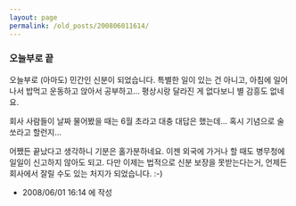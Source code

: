 ```yaml
---
layout: page
permalink: /old_posts/200806011614/
---
```


### 오늘부로 끝


오늘부로 (아마도) 민간인 신분이 되었습니다.
특별한 일이 있는 건 아니고, 아침에 일어나서 밥먹고 운동하고 앉아서 공부하고... 
평상시랑 달라진 게 없다보니 별 감흥도 없네요.

회사 사람들이 날짜 물어봤을 때는 6월 초라고 대충 대답은 했는데...
혹시 기념으로 술 쏘라고 할런지...

어쨌든 끝났다고 생각하니 기분은 홀가분하네요.
이젠 외국에 가거나 할 때도 병무청에 일일이 신고하지 않아도 되고.
다만 이제는 법적으로 신분 보장을 못받는다는거, 언제든 회사에서 잘릴 수도 있는 처지가 되었습니다. :-)





- 2008/06/01 16:14 에 작성